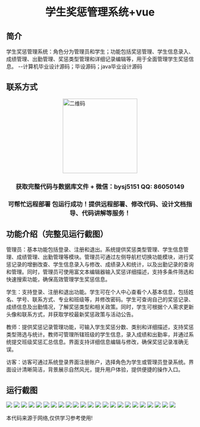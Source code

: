 <p><h1 align="center">学生奖惩管理系统+vue</h1></p>

## 简介
学生奖惩管理系统：角色分为管理员和学生；功能包括奖惩管理、学生信息录入、成绩管理、出勤管理、奖惩类型管理和详细记录编辑等，用于全面管理学生奖惩信息。    --计算机毕业设计源码；毕设源码；java毕业设计源码


## 联系方式
<img src="https://bs-1329754181.cos.ap-shanghai.myqcloud.com/wx.jpg" alt="二维码" style="display: block; margin: 0 auto;" width="200px">
<p><h3 align="center">获取完整代码与数据库文件 + 微信：bysj5151 QQ: 86050149</h3></p>
<p><h3 align="center">可帮忙远程部署 包运行成功！提供远程部署、修改代码、设计文档指导、代码讲解等服务！</h3></p>

## 功能介绍（完整见运行截图）
管理员：基本功能包括登录、注册和退出。系统提供奖惩类型管理、学生信息管理、成绩管理、出勤管理等模块。管理员可通过左侧导航栏切换功能模块，进行奖惩记录的增删改查、学生信息录入与修改、成绩录入和统计，以及出勤记录的查询和管理。同时，管理员可使用富文本编辑器输入奖惩详细描述，支持多条件筛选和快速搜索功能，确保高效管理学生奖惩信息。

学生：支持登录、注册和退出功能。学生可在个人中心查看个人基本信息，包括姓名、学号、联系方式、专业和班级等，并修改密码。学生可查询自己的奖惩记录、成绩信息及出勤情况，了解奖惩类型和相关政策。同时，学生可根据个人需求更新头像和联系方式，并获取学校最新奖惩政策与活动公告。

教师：提供奖惩记录管理功能，可输入学生奖惩分数、类别和详细描述，支持奖惩类型筛选与统计。教师可管理所辖班级的学生信息，录入成绩和出勤率，并通过系统提交班级奖惩汇总信息。界面支持详细信息编辑与修改，确保奖惩记录准确无误。

访客：访客可通过系统登录界面注册账户，选择角色为学生或管理员登录系统。界面设计清晰简洁，背景展示自然风光，提升用户体验，提供便捷的操作入口。


## 运行截图
![](https://bs-1329754181.cos.ap-shanghai.myqcloud.com/ssm/StudentRewardAndPunishmentManagementSystem/img/001.jpg)
![](https://bs-1329754181.cos.ap-shanghai.myqcloud.com/ssm/StudentRewardAndPunishmentManagementSystem/img/002.jpg)
![](https://bs-1329754181.cos.ap-shanghai.myqcloud.com/ssm/StudentRewardAndPunishmentManagementSystem/img/003.jpg)
![](https://bs-1329754181.cos.ap-shanghai.myqcloud.com/ssm/StudentRewardAndPunishmentManagementSystem/img/004.jpg)
![](https://bs-1329754181.cos.ap-shanghai.myqcloud.com/ssm/StudentRewardAndPunishmentManagementSystem/img/005.jpg)
![](https://bs-1329754181.cos.ap-shanghai.myqcloud.com/ssm/StudentRewardAndPunishmentManagementSystem/img/006.jpg)
![](https://bs-1329754181.cos.ap-shanghai.myqcloud.com/ssm/StudentRewardAndPunishmentManagementSystem/img/007.jpg)
![](https://bs-1329754181.cos.ap-shanghai.myqcloud.com/ssm/StudentRewardAndPunishmentManagementSystem/img/008.jpg)
![](https://bs-1329754181.cos.ap-shanghai.myqcloud.com/ssm/StudentRewardAndPunishmentManagementSystem/img/009.jpg)
![](https://bs-1329754181.cos.ap-shanghai.myqcloud.com/ssm/StudentRewardAndPunishmentManagementSystem/img/010.jpg)
![](https://bs-1329754181.cos.ap-shanghai.myqcloud.com/ssm/StudentRewardAndPunishmentManagementSystem/img/011.jpg)
![](https://bs-1329754181.cos.ap-shanghai.myqcloud.com/ssm/StudentRewardAndPunishmentManagementSystem/img/012.jpg)
![](https://bs-1329754181.cos.ap-shanghai.myqcloud.com/ssm/StudentRewardAndPunishmentManagementSystem/img/013.jpg)
![](https://bs-1329754181.cos.ap-shanghai.myqcloud.com/ssm/StudentRewardAndPunishmentManagementSystem/img/014.jpg)
![](https://bs-1329754181.cos.ap-shanghai.myqcloud.com/ssm/StudentRewardAndPunishmentManagementSystem/img/015.jpg)
![](https://bs-1329754181.cos.ap-shanghai.myqcloud.com/ssm/StudentRewardAndPunishmentManagementSystem/img/016.jpg)
![](https://bs-1329754181.cos.ap-shanghai.myqcloud.com/ssm/StudentRewardAndPunishmentManagementSystem/img/017.jpg)
![](https://bs-1329754181.cos.ap-shanghai.myqcloud.com/ssm/StudentRewardAndPunishmentManagementSystem/img/018.jpg)
![](https://bs-1329754181.cos.ap-shanghai.myqcloud.com/ssm/StudentRewardAndPunishmentManagementSystem/img/019.jpg)
![](https://bs-1329754181.cos.ap-shanghai.myqcloud.com/ssm/StudentRewardAndPunishmentManagementSystem/img/020.jpg)
![](https://bs-1329754181.cos.ap-shanghai.myqcloud.com/ssm/StudentRewardAndPunishmentManagementSystem/img/021.jpg)
![](https://bs-1329754181.cos.ap-shanghai.myqcloud.com/ssm/StudentRewardAndPunishmentManagementSystem/img/022.jpg)
![](https://bs-1329754181.cos.ap-shanghai.myqcloud.com/ssm/StudentRewardAndPunishmentManagementSystem/img/023.jpg)

<p>本代码来源于网络,仅供学习参考使用!</p>
